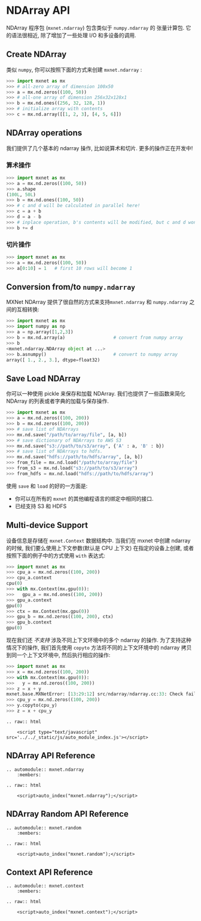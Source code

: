 NDArray API
===========

NDArray 程序包 (`mxnet.ndarray`) 包含类似于 `numpy.ndarray` 的 张量计算包.  它的语法很相近, 除了增加了一些处理 I/O 和多设备的调用.

Create NDArray
--------------

类似 `numpy`, 你可以按照下面的方式来创建 `mxnet.ndarray` :
```python
>>> import mxnet as mx
>>> # all-zero array of dimension 100x50
>>> a = mx.nd.zeros((100, 50))
>>> # all-one array of dimension 256x32x128x1
>>> b = mx.nd.ones((256, 32, 128, 1))
>>> # initialize array with contents
>>> c = mx.nd.array([[1, 2, 3], [4, 5, 6]])
```

NDArray operations
-------------------

我们提供了几个基本的 ndarray 操作, 比如说算术和切片. 更多的操作正在开发中!

### 算术操作
```python
>>> import mxnet as mx
>>> a = mx.nd.zeros((100, 50))
>>> a.shape
(100L, 50L)
>>> b = mx.nd.ones((100, 50))
>>> # c and d will be calculated in parallel here!
>>> c = a + b
>>> d = a - b
>>> # inplace operation, b's contents will be modified, but c and d won't be affected.
>>> b += d
```

### 切片操作
```python
>>> import mxnet as mx
>>> a = mx.nd.zeros((100, 50))
>>> a[0:10] = 1   # first 10 rows will become 1
```

Conversion from/to `numpy.ndarray`
----------------------------------

MXNet NDArray 提供了很自然的方式来支持`mxnet.ndarray` 和 `numpy.ndarray` 之间的互相转换:

```python
>>> import mxnet as mx
>>> import numpy as np
>>> a = np.array([1,2,3])
>>> b = mx.nd.array(a)                  # convert from numpy array
>>> b
<mxnet.ndarray.NDArray object at ...>
>>> b.asnumpy()                         # convert to numpy array
array([ 1., 2., 3.], dtype=float32)
```

Save Load NDArray
-----------------

你可以一种使用 pickle 来保存和加载 NDArray.
我们也提供了一些函数来简化 NDArray 的列表或者字典的加载与保存操作.

```python
>>> import mxnet as mx
>>> a = mx.nd.zeros((100, 200))
>>> b = mx.nd.zeros((100, 200))
>>> # save list of NDArrays
>>> mx.nd.save("/path/to/array/file", [a, b])
>>> # save dictionary of NDArrays to AWS S3
>>> mx.nd.save("s3://path/to/s3/array", {'A' : a, 'B' : b})
>>> # save list of NDArrays to hdfs.
>>> mx.nd.save("hdfs://path/to/hdfs/array", [a, b])
>>> from_file = mx.nd.load("/path/to/array/file")
>>> from_s3 = mx.nd.load("s3://path/to/s3/array")
>>> from_hdfs = mx.nd.load("hdfs://path/to/hdfs/array")
```

使用 `save` 和 `load` 的好的一方面是:
- 你可以在所有的 `mxnet` 的其他编程语言的绑定中相同的接口.
- 已经支持 S3 和 HDFS

Multi-device Support
--------------------
设备信息是存储在 `mxnet.Context` 数据结构中. 当我们在 mxnet 中创建 ndarray 的时候, 我们要么使用上下文参数(默认是 CPU 上下文) 在指定的设备上创建, 或者按照下面的例子中的方式使用 `with` 表达式:

```python
>>> import mxnet as mx
>>> cpu_a = mx.nd.zeros((100, 200))
>>> cpu_a.context
cpu(0)
>>> with mx.Context(mx.gpu(0)):
>>>   gpu_a = mx.nd.ones((100, 200))
>>> gpu_a.context
gpu(0)
>>> ctx = mx.Context(mx.gpu(0))
>>> gpu_b = mx.nd.zeros((100, 200), ctx)
>>> gpu_b.context
gpu(0)
```

现在我们还 *不支持* 涉及不同上下文环境中的多个 ndarray 的操作. 为了支持这种情况下的操作, 我们首先使用 `copyto` 方法将不同的上下文环境中的 ndarray 拷贝到同一个上下文环境中, 然后执行相应的操作:

```python
>>> import mxnet as mx
>>> x = mx.nd.zeros((100, 200))
>>> with mx.Context(mx.gpu(0)):
>>>   y = mx.nd.zeros((100, 200))
>>> z = x + y
mxnet.base.MXNetError: [13:29:12] src/ndarray/ndarray.cc:33: Check failed: lhs.ctx() == rhs.ctx() operands context mismatch
>>> cpu_y = mx.nd.zeros((100, 200))
>>> y.copyto(cpu_y)
>>> z = x + cpu_y
```

```eval_rst
.. raw:: html

    <script type="text/javascript" src='../../_static/js/auto_module_index.js'></script>
```

NDArray API Reference
---------------------

```eval_rst
.. automodule:: mxnet.ndarray
    :members:

.. raw:: html

    <script>auto_index("mxnet.ndarray");</script>
```

NDArray Random API Reference
----------------------------

```eval_rst
.. automodule:: mxnet.random
    :members:

.. raw:: html

    <script>auto_index("mxnet.random");</script>
```


Context API Reference
---------------------

```eval_rst
.. automodule:: mxnet.context
    :members:

.. raw:: html

    <script>auto_index("mxnet.context");</script>
```
